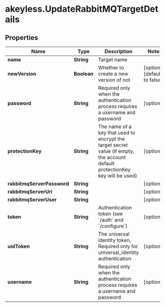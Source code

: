 # akeyless.UpdateRabbitMQTargetDetails

## Properties

Name | Type | Description | Notes
------------ | ------------- | ------------- | -------------
**name** | **String** | Target name | 
**newVersion** | **Boolean** | Whether to create a new version of not | [optional] [default to false]
**password** | **String** | Required only when the authentication process requires a username and password | [optional] 
**protectionKey** | **String** | The name of a key that used to encrypt the target secret value (if empty, the account default protectionKey key will be used) | [optional] 
**rabbitmqServerPassword** | **String** |  | [optional] 
**rabbitmqServerUri** | **String** |  | [optional] 
**rabbitmqServerUser** | **String** |  | [optional] 
**token** | **String** | Authentication token (see &#x60;/auth&#x60; and &#x60;/configure&#x60;) | [optional] 
**uidToken** | **String** | The universal identity token, Required only for universal_identity authentication | [optional] 
**username** | **String** | Required only when the authentication process requires a username and password | [optional] 


